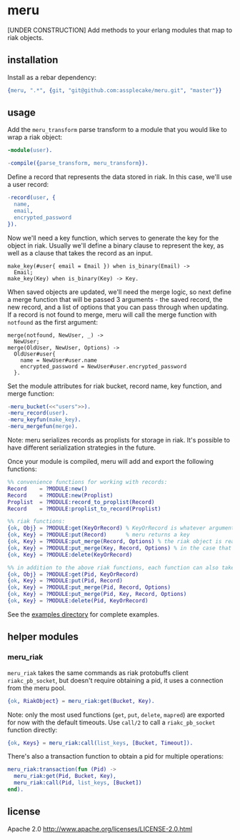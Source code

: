 # meru

[UNDER CONSTRUCTION] Add methods to your erlang modules that map to riak objects.

## installation

Install as a rebar dependency:

```erlang
{meru, ".*", {git, "git@github.com:assplecake/meru.git", "master"}}
```

## usage

Add the `meru_transform` parse transform to a module that you would like to wrap a riak object:

```erlang
-module(user).

-compile({parse_transform, meru_transform}).
```

Define a record that represents the data stored in riak. In this case, we'll use a user record:

```erlang
-record(user, {
  name,
  email,
  encrypted_password
}).
```

Now we'll need a key function, which serves to generate the key for the object in riak. Usually we'll define a binary clause to represent the key, as well as a clause that takes the record as an input. 

```
make_key(#user{ email = Email }) when is_binary(Email) ->
  Email;
make_key(Key) when is_binary(Key) -> Key.
```

When saved objects are updated, we'll need the merge logic, so next define a merge function that will be passed 3 arguments - the saved record, the new record, and a list of options that you can pass through when updating. If a record is not found to merge, meru will call the merge function with `notfound` as the first argument:

```
merge(notfound, NewUser, _) ->
  NewUser;
merge(OldUser, NewUser, Options) ->
  OldUser#user{
    name = NewUser#user.name
    encrypted_password = NewUser#user.encrypted_password
  }.
```

Set the module attributes for riak bucket, record name, key function, and merge function:

```erlang
-meru_bucket(<<"users">>).
-meru_record(user).
-meru_keyfun(make_key).
-meru_mergefun(merge).
```

Note: meru serializes records as proplists for storage in riak. It's possible to have different serialization strategies in the future.

Once your module is compiled, meru will add and export the following functions:

```erlang
%% convenience functions for working with records:
Record    = ?MODULE:new()
Record    = ?MODULE:new(Proplist)
Proplist  = ?MODULE:record_to_proplist(Record)
Record    = ?MODULE:proplist_to_record(Proplist)

%% riak functions:
{ok, Obj} = ?MODULE:get(KeyOrRecord) % KeyOrRecord is whatever arguments your keyfun can take
{ok, Key} = ?MODULE:put(Record)      % meru returns a key
{ok, Key} = ?MODULE:put_merge(Record, Options) % the riak object is read and merged with your mergefun
{ok, Key} = ?MODULE:put_merge(Key, Record, Options) % in the case that you want to pass your key explicitly
{ok, Key} = ?MODULE:delete(KeyOrRecord)

%% in addition to the above riak functions, each function can also take a riakc_pb_socket pid as the first argument:
{ok, Obj} = ?MODULE:get(Pid, KeyOrRecord)
{ok, Key} = ?MODULE:put(Pid, Record)
{ok, Key} = ?MODULE:put_merge(Pid, Record, Options)
{ok, Key} = ?MODULE:put_merge(Pid, Key, Record, Options)
{ok, Key} = ?MODULE:delete(Pid, KeyOrRecord)
```

See the [examples directory](https://github.com/assplecake/meru/tree/master/examples) for complete examples.

## helper modules

### meru_riak

`meru_riak` takes the same commands as riak protobuffs client `riakc_pb_socket`, but doesn't require obtaining a pid, it uses a connection from the meru pool.

```erlang
{ok, RiakObject} = meru_riak:get(Bucket, Key).
```

Note: only the most used functions (`get`, `put`, `delete`, `mapred`) are exported for now with the default timeouts. Use `call/2` to call a `riakc_pb_socket` function directly:

```erlang
{ok, Keys} = meru_riak:call(list_keys, [Bucket, Timeout]).
```

There's also a transaction function to obtain a pid for multiple operations:

```erlang
meru_riak:transaction(fun (Pid) ->
  meru_riak:get(Pid, Bucket, Key),
  meru_riak:call(Pid, list_keys, [Bucket])
end).
```

## license

Apache 2.0 http://www.apache.org/licenses/LICENSE-2.0.html
